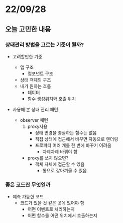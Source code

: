 # 22/09/28

## 오늘 고민한 내용

### 상태관리 방법을 고르는 기준이 뭘까?

- 고려할만한 기준
	- 앱 구조
		- 컴포넌트 구조
	- 상태 객체의 구조
	- 내가 원하는 흐름
		- 데이터
		- 함수 생성위치와 호출 위치

- 사용해 본 상태 관리 패턴
	- observer 패턴
		1. proxy사용
			- 상태 변경을 총괄하는 함수는 없음
			- 직접 상태에 접근해서 바꾸면 자동으로 렌더링
			- 프로퍼티 여러 개를 한 번에 바꾸기 어려움
				- 차례차례 바꿔야 함
		- proxy를 쓰지 않으면?
			- 객체 자체에 접근할 수 있음
				- 통으로 갈아끼울 수 있음

### 좋은 코드란 무엇일까

- 예측 가능한 코드
	- 코드가 있을 것 같은 곳에 있어야 함
		- 어떤 이벤트로 처리하는지
		- 어떤 함수를 어떤 위치에서 호출하는지